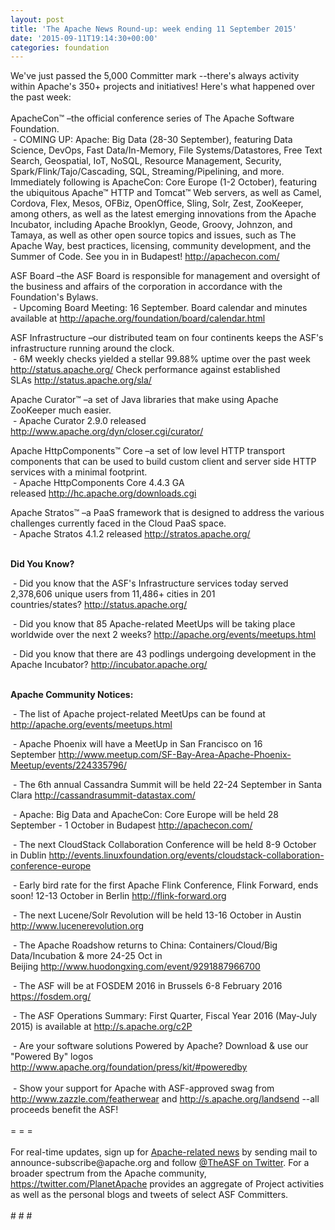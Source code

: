 ```yaml
---
layout: post
title: 'The Apache News Round-up: week ending 11 September 2015'
date: '2015-09-11T19:14:30+00:00'
categories: foundation
---
```

<div>We've just passed the 5,000 Committer mark --there's always activity within Apache's 350+ projects and initiatives! Here's what happened over the past week:</div> 
  <div><br /></div> 
  <div>ApacheCon™ –the official conference series of The Apache Software Foundation.<br />&nbsp;- COMING UP: Apache: Big Data (28-30 September), featuring Data Science, DevOps, Fast Data/In-Memory, File Systems/Datastores, Free Text Search, Geospatial, IoT, NoSQL, Resource Management, Security, Spark/Flink/Tajo/Cascading, SQL, Streaming/Pipelining, and more. Immediately following is ApacheCon: Core Europe (1-2 October), featuring the ubiquitous Apache™ HTTP and Tomcat™ Web servers, as well as Camel, Cordova, Flex, Mesos, OFBiz, OpenOffice, Sling, Solr, Zest, ZooKeeper, among others, as well as the latest emerging innovations from the Apache Incubator, including Apache Brooklyn, Geode, Groovy, Johnzon, and Tamaya, as well as other open source topics and issues, such as The Apache Way, best practices, licensing, community development, and the Summer of Code. See you in in Budapest!&nbsp;<a href="http://apachecon.com/">http://apachecon.com/</a></div> 
  <div> 
    <p>ASF Board –the ASF Board is responsible for management and oversight of the business and affairs of the corporation in accordance with the Foundation's Bylaws.<br />&nbsp;- Upcoming Board Meeting: 16 September. Board calendar and minutes available at <a href="http://apache.org/foundation/board/calendar.html">http://apache.org/foundation/board/calendar.html</a></p> 
  </div> 
  <div> 
    <p>ASF Infrastructure –our distributed team on four continents keeps the ASF's infrastructure running around the clock.<br />&nbsp;- 6M weekly checks yielded a stellar 99.88% uptime over the past week <a href="http://status.apache.org/">http://status.apache.org/</a>&nbsp;Check performance against established SLAs&nbsp;<a href="http://status.apache.org/sla/">http://status.apache.org/sla/</a></p> 
  </div> 
  <div> 
    <p>Apache Curator™ –a set of Java libraries that make using Apache ZooKeeper much easier.<br />&nbsp;- Apache Curator 2.9.0 released <a href="http://www.apache.org/dyn/closer.cgi/curator/">http://www.apache.org/dyn/closer.cgi/curator/</a></p> 
    <p>Apache HttpComponents™ Core –a set of low level HTTP transport components that can be used to build custom client and server side HTTP services with a minimal footprint.<br />&nbsp;- Apache HttpComponents Core 4.4.3 GA released&nbsp;<a href="http://hc.apache.org/downloads.cgi">http://hc.apache.org/downloads.cgi</a></p> 
    <div> 
      <p>Apache Stratos™ –a PaaS framework that is designed to address the various challenges currently faced in the Cloud PaaS space.<br />&nbsp;- Apache Stratos 4.1.2 released&nbsp;<a href="http://stratos.apache.org/">http://stratos.apache.org/</a></p> 
    </div> 
  </div> 
  <div><strong><br />Did You Know?</strong></div> 
  <div> 
    <p>&nbsp;- Did you know that the ASF's Infrastructure services today served 2,378,606 unique users from 11,486+ cities in 201 countries/states?&nbsp;<a href="http://status.apache.org/">http://status.apache.org/</a></p> 
    <p>&nbsp;- Did you know that 85 Apache-related MeetUps will be taking place worldwide over the next 2 weeks? <a href="http://apache.org/events/meetups.html">http://apache.org/events/meetups.html</a></p> 
  </div> 
  <div>&nbsp;- Did you know that there are 43 podlings undergoing development in the Apache Incubator?&nbsp;<a href="http://incubator.apache.org/">http://incubator.apache.org/</a></div> 
  <div><br /></div> 
  <div> 
    <p><strong>Apache Community Notices:</strong></p> 
    <p><strong></strong>&nbsp;- The list of Apache project-related MeetUps can be found at <a href="http://apache.org/events/meetups.html">http://apache.org/events/meetups.html</a></p>
    <p>&nbsp;- Apache Phoenix will have a MeetUp in San Francisco on 16 September&nbsp;<a href="http://www.meetup.com/SF-Bay-Area-Apache-Phoenix-Meetup/events/224335796/">http://www.meetup.com/SF-Bay-Area-Apache-Phoenix-Meetup/events/224335796/</a></p> 
  </div> 
  <div> 
    <p>&nbsp;- The 6th annual Cassandra Summit will be held 22-24 September in Santa Clara&nbsp;<a href="http://cassandrasummit-datastax.com/">http://cassandrasummit-datastax.com/</a></p> 
  </div> 
  <div> 
    <p><a href="http://theinnovationenterprise.com/summits/big-data-innovation-boston-2015/"></a>&nbsp;- Apache: Big Data and ApacheCon: Core Europe will be held 28 September - 1 October in Budapest <a href="http://apachecon.com/">http://apachecon.com/</a></p> 
  </div> 
  <div> 
    <p>&nbsp;- The next CloudStack Collaboration Conference will be held 8-9 October in Dublin <a href="http://events.linuxfoundation.org/events/cloudstack-collaboration-conference-europe">http://events.linuxfoundation.org/events/cloudstack-collaboration-conference-europe</a></p> 
  </div> 
  <div>&nbsp;- Early bird rate for the first Apache Flink Conference, Flink Forward, ends soon! 12-13 October in Berlin <a href="http://flink-forward.org/">http://flink-forward.org</a></div> 
  <div> 
    <p>&nbsp;- The next Lucene/Solr Revolution will be held 13-16 October in Austin <a href="http://www.lucenerevolution.org/">http://www.lucenerevolution.org</a></p> 
    <p>&nbsp;- The Apache Roadshow returns to China: Containers/Cloud/Big Data/Incubation &amp; more 24-25 Oct in Beijing&nbsp;<a href="http://www.huodongxing.com/event/9291887966700">http://www.huodongxing.com/event/9291887966700</a></p> 
  </div> 
  <div> 
    <p>&nbsp;- The ASF will be at FOSDEM 2016 in Brussels 6-8 February 2016 <a href="https://fosdem.org/">https://fosdem.org/</a></p> 
    <p>&nbsp;- The ASF Operations Summary: First Quarter, Fiscal Year 2016 (May-July 2015) is available at&nbsp;<a href="http://s.apache.org/c2P">http://s.apache.org/c2P</a></p> 
  </div> 
  <div>&nbsp;- Are your software solutions Powered by Apache? Download &amp; use our &quot;Powered By&quot; logos <a href="http://www.apache.org/foundation/press/kit/#poweredby">http://www.apache.org/foundation/press/kit/#poweredby</a></div> 
  <div><br /></div> 
  <div>&nbsp;- Show your support for Apache with ASF-approved swag from <a href="http://www.zazzle.com/featherwear">http://www.zazzle.com/featherwear</a> and <a href="http://s.apache.org/landsend">http://s.apache.org/landsend</a> --all proceeds benefit the ASF!&nbsp;</div> 
  <div><br /></div> 
  <div>= = =</div> 
  <div><br /></div> 
  <div>For real-time updates, sign up for <a href="http://apache.org/foundation/mailinglists.html#foundation-announce">Apache-related news</a> by sending mail to announce-subscribe@apache.org and follow <a href="https://twitter.com/TheASF">@TheASF on Twitter</a>. For a broader spectrum from the Apache community, <a href="http://s.apache.org/landsend">https://twitter.com/PlanetApache</a> provides an aggregate of Project activities as well as the personal blogs and tweets of select ASF Committers.</div> 
  <div><br /></div> 
  <div># # #</div>
